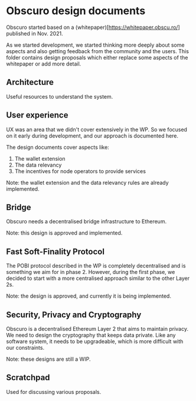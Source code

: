 # Obscuro design documents

Obscuro started based on a (whitepaper)[https://whitepaper.obscu.ro/] published in Nov. 2021.

As we started development, we started thinking more deeply about some aspects and also getting feedback from the community
and the users.
This folder contains design proposals which either replace some aspects of the whitepaper or add more detail.

## Architecture

Useful resources to understand the system.


## User experience

UX was an area that we didn't cover extensively in the WP. So we focused on it early during development, and our approach is documented here.

The design documents cover aspects like:
1. The wallet extension
2. The data relevancy
3. The incentives for node operators to provide services

Note: the wallet extension and the data relevancy rules are already implemented. 


## Bridge

Obscuro needs a decentralised bridge infrastructure to Ethereum.

Note: this design is approved and implemented.


## Fast Soft-Finality Protocol

The POBI protocol described in the WP is completely decentralised and is something we aim for in phase 2.
However, during the first phase, we decided to start with a more centralised approach similar to the other Layer 2s.

Note: the design is approved, and currently it is being implemented.


## Security, Privacy and Cryptography

Obscuro is a decentralised Ethereum Layer 2 that aims to maintain privacy.
We need to design the cryptography that keeps data private.
Like any software system, it needs to be upgradeable, which is more difficult with our constraints.

Note: these designs are still a WIP.


## Scratchpad

Used for discussing various proposals.

